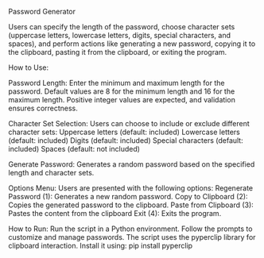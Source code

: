 Password Generator

Users can specify the length of the password, choose character sets (uppercase letters, lowercase letters, digits, special characters, and spaces), and perform actions like generating a new password, copying it to the clipboard, pasting it from the clipboard, or exiting the program.

How to Use:

Password Length:
Enter the minimum and maximum length for the password.
Default values are 8 for the minimum length and 16 for the maximum length.
Positive integer values are expected, and validation ensures correctness.

Character Set Selection:
Users can choose to include or exclude different character sets:
Uppercase letters (default: included)
Lowercase letters (default: included)
Digits (default: included)
Special characters (default: included)
Spaces (default: not included)

Generate Password:
Generates a random password based on the specified length and character sets.

Options Menu:
Users are presented with the following options:
Regenerate Password (1): Generates a new random password.
Copy to Clipboard (2): Copies the generated password to the clipboard.
Paste from Clipboard (3): Pastes the content from the clipboard
Exit (4): Exits the program.

How to Run:
Run the script in a Python environment.
Follow the prompts to customize and manage passwords.
The script uses the pyperclip library for clipboard interaction. Install it using: pip install pyperclip
